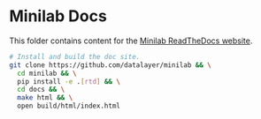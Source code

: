 # Minilab Docs

This folder contains content for the [Minilab ReadTheDocs website](https://minilab.readthedocs.io).

```bash
# Install and build the doc site.
git clone https://github.com/datalayer/minilab && \
  cd minilab && \
  pip install -e .[rtd] && \
  cd docs && \
  make html && \
  open build/html/index.html
```
